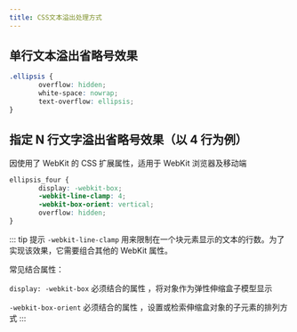 ```yaml
---
title: CSS文本溢出处理方式
---
```


## 单行文本溢出省略号效果

```css
.ellipsis {
    　　overflow: hidden;
    　　white-space: nowrap;
    　　text-overflow: ellipsis;
}
```

## 指定 N 行文字溢出省略号效果（以 4 行为例）

因使用了 WebKit 的 CSS 扩展属性，适用于 WebKit 浏览器及移动端

```css
ellipsis_four {
    　　display: -webkit-box;
    　　-webkit-line-clamp: 4;
    　　-webkit-box-orient: vertical;
    　　overflow: hidden;
}
```

::: tip 提示
`-webkit-line-clamp` 用来限制在一个块元素显示的文本的行数。为了实现该效果，它需要组合其他的 WebKit 属性。

常见结合属性：

`display: -webkit-box` 必须结合的属性 ，将对象作为弹性伸缩盒子模型显示

`-webkit-box-orient` 必须结合的属性 ，设置或检索伸缩盒对象的子元素的排列方式
:::
